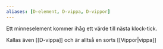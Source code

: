 ```yaml
---
aliases: [D-element, D-vippa, D-vippor]
---
```


Ett minneselement kommer ihåg ett värde till nästa klock-tick. 

Kallas även [[D-vippa]] och är alltså en sorts [[Vippor|vippa]]